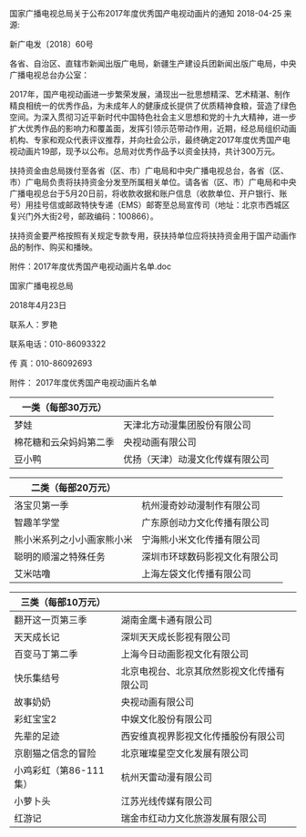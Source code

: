 国家广播电视总局关于公布2017年度优秀国产电视动画片的通知
2018-04-25   来源:      

新广电发〔2018〕60号

各省、自治区、直辖市新闻出版广电局，新疆生产建设兵团新闻出版广电局，中央广播电视总台办公室：

2017年，国产电视动画进一步繁荣发展，涌现出一批思想精深、艺术精湛、制作精良相统一的优秀作品，为未成年人的健康成长提供了优质精神食粮，营造了绿色空间。为深入贯彻习近平新时代中国特色社会主义思想和党的十九大精神，进一步扩大优秀作品的影响力和覆盖面，发挥引领示范带动作用，近期，经总局组织动画机构、专家和观众代表评议推荐，并向社会公示，最终确定2017年度优秀国产电视动画片19部，现予以公布。总局对优秀作品予以资金扶持，共计300万元。

扶持资金由总局拨付至各省（区、市）广电局和中央广播电视总台，各省（区、市）广电局负责将扶持资金分发至所属相关单位。请各省（区、市）广电局和中央广播电视总台于5月20日前，将收款收据和账户信息（收款单位、开户银行、账号）用挂号信或邮政特快专递（EMS）邮寄至总局宣传司（地址：北京市西城区复兴门外大街2号，邮政编码：100866）。

扶持资金要严格按照有关规定专款专用，获扶持单位应将扶持资金用于国产动画作品的制作、购买和播映。

 

附件：2017年度优秀国产电视动画片名单.doc

 

 

国家广播电视总局

2018年4月23日


联系人：罗艳

联系电话：010-86093322

传    真：010-86092693

 

 附件：
2017年度优秀国产电视动画片名单


|一类（每部30万元） |  |
|-----------|--|
|梦娃 | 天津北方动漫集团股份有限公司|
|棉花糖和云朵妈妈第二季 | 央视动画有限公司|
|豆小鸭 | 优扬（天津）动漫文化传媒有限公司|

|二类（每部20万元） | |
|-----------|--|
|洛宝贝第一季 | 杭州漫奇妙动漫制作有限公司|
|智趣羊学堂 | 广东原创动力文化传播有限公司|
|熊小米系列之小小画家熊小米 | 宁海熊小米文化传播有限公司|
|聪明的顺溜之特殊任务 | 深圳市环球数码影视文化有限公司|
|艾米咕噜 | 上海左袋文化传播有限公司|

|三类（每部10万元） | |
|-----------|--|
|翻开这一页第三季 | 湖南金鹰卡通有限公司|
|天天成长记 | 深圳天天成长影视有限公司|
|百变马丁第二季 | 上海今日动画影视文化有限公司|
|快乐集结号 | 北京电视台、北京其欣然影视文化传播有限公司|
|故事奶奶 | 央视动画有限公司|
|彩虹宝宝2 | 中娱文化股份有限公司|
|先辈的足迹 | 西安维真视界影视文化传播股份有限公司|
|京剧猫之信念的冒险 | 北京璀璨星空文化发展有限公司|
|小鸡彩虹（第86-111集） | 杭州天雷动漫有限公司|
|小萝卜头 | 江苏光线传媒有限公司|
|红游记 | 瑞金市红动力文化旅游发展有限公司|
